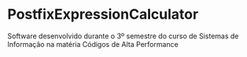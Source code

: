 # PostfixExpressionCalculator
Software desenvolvido durante o 3º semestre do curso de Sistemas de Informação na matéria Códigos de Alta Performance
